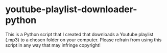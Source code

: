 # youtube-playlist-downloader-python
This is a Python script that I created that downloads a Youtube playlist (.mp3) to a chosen folder on your computer.
Please refrain from using this script in any way that may infringe copyright!
